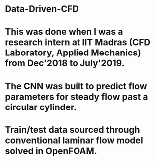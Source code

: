 # Data-Driven-CFD
# This was done when I was a research intern at IIT Madras (CFD Laboratory, Applied Mechanics) from Dec'2018 to July'2019.
# The CNN was built to predict flow parameters for steady flow past a circular cylinder.
# Train/test data sourced through conventional laminar flow model solved in OpenFOAM.
